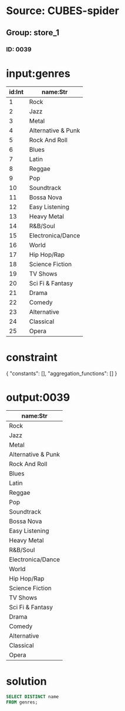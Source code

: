 # Source: CUBES-spider
## Group: store_1
### ID: 0039

# input:genres

| id:Int | name:Str |
|---|---|
| 1 | Rock |
| 2 | Jazz |
| 3 | Metal |
| 4 | Alternative & Punk |
| 5 | Rock And Roll |
| 6 | Blues |
| 7 | Latin |
| 8 | Reggae |
| 9 | Pop |
| 10 | Soundtrack |
| 11 | Bossa Nova |
| 12 | Easy Listening |
| 13 | Heavy Metal |
| 14 | R&B/Soul |
| 15 | Electronica/Dance |
| 16 | World |
| 17 | Hip Hop/Rap |
| 18 | Science Fiction |
| 19 | TV Shows |
| 20 | Sci Fi & Fantasy |
| 21 | Drama |
| 22 | Comedy |
| 23 | Alternative |
| 24 | Classical |
| 25 | Opera |

# constraint

{
  "constants": [],
  "aggregation_functions": []
}

# output:0039

| name:Str |
|---|
| Rock |
| Jazz |
| Metal |
| Alternative & Punk |
| Rock And Roll |
| Blues |
| Latin |
| Reggae |
| Pop |
| Soundtrack |
| Bossa Nova |
| Easy Listening |
| Heavy Metal |
| R&B/Soul |
| Electronica/Dance |
| World |
| Hip Hop/Rap |
| Science Fiction |
| TV Shows |
| Sci Fi & Fantasy |
| Drama |
| Comedy |
| Alternative |
| Classical |
| Opera |

# solution

```sql
SELECT DISTINCT name
FROM genres;
```
